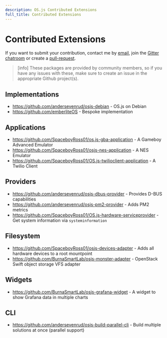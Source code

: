 ```yaml
---
description: OS.js Contributed Extensions
full_title: Contributed Extensions
---
```


# Contributed Extensions

If you want to submit your contribution, contact me by [email](mailto:contrib@os-js.org), join the [Gitter chatroom](https://gitter.im/os-js/OS.js) or create a [pull-request](https://github.com/os-js/manual.os-js.org/pulls).

> [info] These packages are provided by community members, so if you have any issues with these, make sure to create an issue in the appropriate Github project(s).

## Implementations

* https://github.com/andersevenrud/osjs-debian - OS.js on Debian
* https://github.com/emberliteOS - Bespoke implementation

## Applications

* https://github.com/SpaceboyRoss01/os.js-gba-application - A Gameboy Advanced Emulator
* https://github.com/SpaceboyRoss01/osjs-nes-application - A NES Emulator
* https://github.com/SpaceboyRoss01/OS.js-twilioclient-application - A Twilio Client

## Providers

* https://github.com/andersevenrud/osjs-dbus-provider - Provides D-BUS capabilities
* https://github.com/andersevenrud/osjs-pm2-provider - Adds PM2 metrics
* https://github.com/SpaceboyRoss01/OS.js-hardware-serviceprovider - Get system information via `systeminformation`

## Filesystem

* https://github.com/SpaceboyRoss01/osjs-devices-adapter - Adds all hardware devices to a root mountpoint
* https://github.com/BurnaSmartLab/osjs-monster-adapter - OpenStack Swift object storage VFS adapter 

## Widgets
* https://github.com/BurnaSmartLab/osjs-grafana-widget - A widget to show Grafana data in multiple charts

## CLI

* https://github.com/andersevenrud/osjs-build-parallel-cli - Build multiple solutions at once (parallel support)
